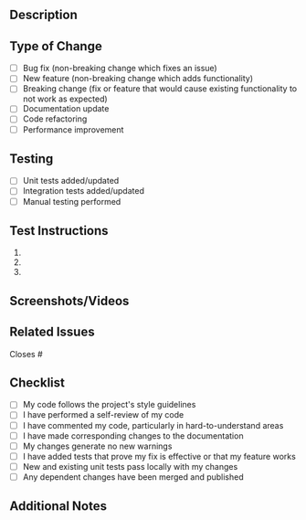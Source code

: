 ## Description
<!-- Provide a brief description of the changes in this PR -->

## Type of Change
<!-- Mark the appropriate option with an "x" -->
- [ ] Bug fix (non-breaking change which fixes an issue)
- [ ] New feature (non-breaking change which adds functionality)
- [ ] Breaking change (fix or feature that would cause existing functionality to not work as expected)
- [ ] Documentation update
- [ ] Code refactoring
- [ ] Performance improvement

## Testing
<!-- Describe the tests you ran and how to reproduce them -->
- [ ] Unit tests added/updated
- [ ] Integration tests added/updated
- [ ] Manual testing performed

## Test Instructions
<!-- Provide steps for testing this PR -->
1.
2.
3.

## Screenshots/Videos
<!-- If applicable, add screenshots or videos to help explain your changes -->

## Related Issues
<!-- Link any related issues here using #issue-number -->
Closes #

## Checklist
<!-- Mark completed items with an "x" -->
- [ ] My code follows the project's style guidelines
- [ ] I have performed a self-review of my code
- [ ] I have commented my code, particularly in hard-to-understand areas
- [ ] I have made corresponding changes to the documentation
- [ ] My changes generate no new warnings
- [ ] I have added tests that prove my fix is effective or that my feature works
- [ ] New and existing unit tests pass locally with my changes
- [ ] Any dependent changes have been merged and published

## Additional Notes
<!-- Add any additional information that would be helpful for reviewers -->